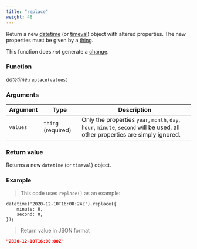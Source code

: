 ```yaml
---
title: "replace"
weight: 48
---
```


Return a new [datetime](../) (or [timeval](../../timeval)) object with altered properties.
The new properties must be given by a [thing](../../thing).

This function does *not* generate a [change](../../../overview/changes).

### Function

*datetime*.`replace(values)`

### Arguments

Argument | Type | Description
-------- | ---- | -----------
`values` | `thing` (required) | Only the properties `year`, `month`, `day`, `hour`, `minute`, `second` will be used, all other properties are simply ignored.

### Return value

Returns a new `datetime` (or `timeval`) object.

### Example

> This code uses `replace()` as an example:

```thingsdb,json_response
datetime('2020-12-10T16:08:24Z').replace({
    minute: 0,
    second: 0,
});
```

> Return value in JSON format

```json
"2020-12-10T16:00:00Z"
```
